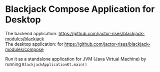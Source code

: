 # Blackjack Compose Application for Desktop

The backend application: https://github.com/jactor-rises/blackjack-modules/blackjack <br>
The desktop application: for https://github.com/jactor-rises/blackjack-modules/compose

Run it as a standalone application for JVM (Java Virtual Machine) by running `BlackjackApplicationKt.main()`
